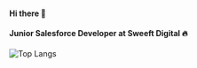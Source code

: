 
#### Hi there 👋
#### Junior Salesforce Developer at Sweeft Digital :fire:


![Top Langs](https://github-readme-stats.vercel.app/api/top-langs/?username=iriauli&layout=compact)
